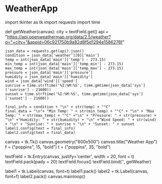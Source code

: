 # WeatherApp
import tkinter as tk
import requests
import time
 

def getWeather(canvas):
    city = textField.get()
    api = "https://api.openweathermap.org/data/2.5/weather?q="+city+"&appid=06c921750b9a82d8f5d1294e1586276f"
    
    json_data = requests.get(api).json()
    condition = json_data['weather'][0]['main']
    temp = int(json_data['main']['temp'] - 273.15)
    min_temp = int(json_data['main']['temp_min'] - 273.15)
    max_temp = int(json_data['main']['temp_max'] - 273.15)
    pressure = json_data['main']['pressure']
    humidity = json_data['main']['humidity']
    wind = json_data['wind']['speed']
    sunrise = time.strftime('%I:%M:%S', time.gmtime(json_data['sys']['sunrise'] - 21600))
    sunset = time.strftime('%I:%M:%S', time.gmtime(json_data['sys']['sunset'] - 21600))

    final_info = condition + "\n" + str(temp) + "°C" 
    final_data = "\n"+ "Min Temp: " + str(min_temp) + "°C" + "\n" + "Max Temp: " + str(max_temp) + "°C" +"\n" + "Pressure: " + str(pressure) + "\n" +"Humidity: " + str(humidity) + "\n" +"Wind Speed: " + str(wind) + "\n" + "Sunrise: " + sunrise + "\n" + "Sunset: " + sunset
    label1.config(text = final_info)
    label2.config(text = final_data)


canvas = tk.Tk()
canvas.geometry("600x500")
canvas.title("Weather App")
f = ("poppins", 15, "bold")
t = ("poppins", 35, "bold")

textField = tk.Entry(canvas, justify='center', width = 20, font = t)
textField.pack(pady = 20)
textField.focus()
textField.bind('<Return>', getWeather)

label1 = tk.Label(canvas, font=t)
label1.pack()
label2 = tk.Label(canvas, font=f)
label2.pack()
canvas.mainloop()
